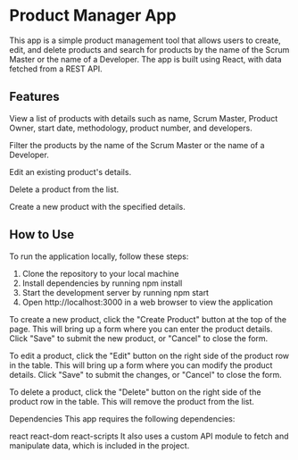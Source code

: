 # Product Manager App
This app is a simple product management tool that allows users to create, edit, and delete products and search for products by the name of the Scrum Master or the name of a Developer. The app is built using React, with data fetched from a REST API.

## Features
View a list of products with details such as name, Scrum Master, Product Owner, start date, methodology, product number, and developers.

Filter the products by the name of the Scrum Master or the name of a Developer.

Edit an existing product's details.

Delete a product from the list.

Create a new product with the specified details.

## How to Use

To run the application locally, follow these steps:

1. Clone the repository to your local machine
2. Install dependencies by running npm install
3. Start the development server by running npm start
4. Open http://localhost:3000 in a web browser to view the application

To create a new product, click the "Create Product" button at the top of the page. This will bring up a form where you can enter the product details. Click "Save" to submit the new product, or "Cancel" to close the form.

To edit a product, click the "Edit" button on the right side of the product row in the table. This will bring up a form where you can modify the product details. Click "Save" to submit the changes, or "Cancel" to close the form.

To delete a product, click the "Delete" button on the right side of the product row in the table. This will remove the product from the list.


Dependencies
This app requires the following dependencies:

react
react-dom
react-scripts
It also uses a custom API module to fetch and manipulate data, which is included in the project.
